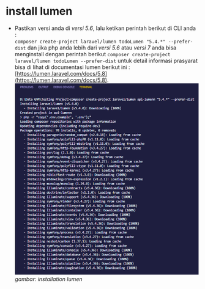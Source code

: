 # install lumen
- Pastikan versi anda di *versi 5.6*, lalu ketikan perintah berikut di CLI anda :  
`composer create-project laravel/lumen todoLumen "5.4.*" --prefer-dist` dan jika php anda lebih dari *versi 5.6* atau *versi 7* anda bisa menginstall dengan perintah berikut	`composer create-project laravel/lumen todoLumen --prefer-dist` untuk detail informasi prasyarat bisa di lihat di documentasi lumen berikut ini : [https://lumen.laravel.com/docs/5.8](https://lumen.laravel.com/docs/5.8).
![installation lumen](./images/installation-lumen.png)  
*gambar: installation lumen*
